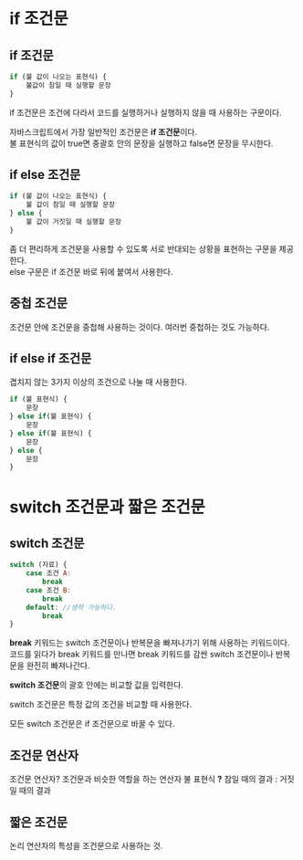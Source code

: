 # if 조건문

## if 조건문

```js
if (불 값이 나오는 표현식) { 
    불값이 참일 때 실행할 문장
}
```

if 조건문은 조건에 다라서 코드를 실행하거나 실행하지 않을 때 사용하는 구문이다.

자바스크립트에서 가장 일반적인 조건문은 **if 조건문**이다.   
불 표현식의 값이 true면 중괄호 안의 문장을 실행하고 false면 문장을 무시한다.

## if else 조건문
```js
if (불 값이 나오는 표현식) { 
    불 값이 참일 때 실행할 문장
} else {
    불 값이 거짓일 때 실행할 문장
}
```

좀 더 편리하게 조건문을 사용할 수 있도록 서로 반대되는 상황을 표현하는 구문을 제공한다.   
else 구문은 if 조건문 바로 뒤에 붙여서 사용한다.

## 중첩 조건문

조건문 안에 조건문을 중첩해 사용하는 것이다.
여러번 중첩하는 것도 가능하다.

## if else if 조건문

겹치지 않는 3가지 이상의 조건으로 나눌 때 사용한다.

```js
if (불 표현식) {
    문장
} else if(불 표현식) {
    문장
} else if(불 표현식) {
    문장
} else {
    문장
}
```

# switch 조건문과 짧은 조건문

## switch 조건문
```js
switch (자료) {
    case 조건 A:
        break
    case 조건 B:
        break
    default: //생략 가능하다.
        break
}
```

**break** 키워드는 switch 조건문이나 반복문을 빠져나가기 위해 사용하는 키워드이다. 코드를 읽다가 break 키워드를 만나면 break 키워드를 감싼 switch 조건문이나 반복문을 완전히 빠져나간다.

**switch 조건문**의 괄호 안에는 비교할 값을 입력한다.

switch 조건문은 특정 값의 조건을 비교할 때 사용한다.

모든 switch 조건문은 if 조건문으로 바꿀 수 있다.

## 조건문 연산자
조건문 연산자? 조건문과 비슷한 역할을 하는 연산자
불 표현식 **?** 참일 때의 결과 : 거짓일 때의 결과

## 짧은 조건문
논리 연산자의 특성을 조건문으로 사용하는 것.

